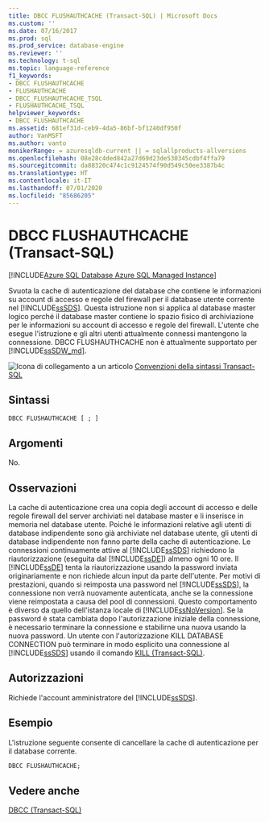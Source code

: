 ```yaml
---
title: DBCC FLUSHAUTHCACHE (Transact-SQL) | Microsoft Docs
ms.custom: ''
ms.date: 07/16/2017
ms.prod: sql
ms.prod_service: database-engine
ms.reviewer: ''
ms.technology: t-sql
ms.topic: language-reference
f1_keywords:
- DBCC FLUSHAUTHCACHE
- FLUSHAUTHCACHE
- DBCC_FLUSHAUTHCACHE_TSQL
- FLUSHAUTHCACHE_TSQL
helpviewer_keywords:
- DBCC FLUSHAUTHCACHE
ms.assetid: 681ef31d-ceb9-4da5-86bf-bf1240df950f
author: VanMSFT
ms.author: vanto
monikerRange: = azuresqldb-current || = sqlallproducts-allversions
ms.openlocfilehash: 08e28c4ded842a27d69d23de530345cdbf4ffa79
ms.sourcegitcommit: da88320c474c1c9124574f90d549c50ee3387b4c
ms.translationtype: HT
ms.contentlocale: it-IT
ms.lasthandoff: 07/01/2020
ms.locfileid: "85686205"
---
```

# <a name="dbcc-flushauthcache-transact-sql"></a>DBCC FLUSHAUTHCACHE (Transact-SQL)
[!INCLUDE[Azure SQL Database Azure SQL Managed Instance](../../includes/applies-to-version/asdb-asdbmi.md)]

Svuota la cache di autenticazione del database che contiene le informazioni su account di accesso e regole del firewall per il database utente corrente nel [!INCLUDE[ssSDS](../../includes/sssds-md.md)]. Questa istruzione non si applica al database master logico perché il database master contiene lo spazio fisico di archiviazione per le informazioni su account di accesso e regole del firewall. L'utente che esegue l'istruzione e gli altri utenti attualmente connessi mantengono la connessione. DBCC FLUSHAUTHCACHE non è attualmente supportato per [!INCLUDE[ssSDW_md](../../includes/sssdw-md.md)].
 
![Icona di collegamento a un articolo](../../database-engine/configure-windows/media/topic-link.gif "Icona di collegamento a un articolo") [Convenzioni della sintassi Transact-SQL](../../t-sql/language-elements/transact-sql-syntax-conventions-transact-sql.md)
  
## <a name="syntax"></a>Sintassi  
  
```syntaxsql
DBCC FLUSHAUTHCACHE [ ; ]  
```  
  
## <a name="arguments"></a>Argomenti  
No.
  
## <a name="remarks"></a>Osservazioni  
La cache di autenticazione crea una copia degli account di accesso e delle regole firewall del server archiviati nel database master e li inserisce in memoria nel database utente.  Poiché le informazioni relative agli utenti di database indipendente sono già archiviate nel database utente, gli utenti di database indipendente non fanno parte della cache di autenticazione.
Le connessioni continuamente attive al [!INCLUDE[ssSDS](../../includes/sssds-md.md)] richiedono la riautorizzazione (eseguita dal [!INCLUDE[ssDE](../../includes/ssde-md.md)]) almeno ogni 10 ore. Il [!INCLUDE[ssDE](../../includes/ssde-md.md)] tenta la riautorizzazione usando la password inviata originariamente e non richiede alcun input da parte dell'utente. Per motivi di prestazioni, quando si reimposta una password nel [!INCLUDE[ssSDS](../../includes/sssds-md.md)], la connessione non verrà nuovamente autenticata, anche se la connessione viene reimpostata a causa del pool di connessioni. Questo comportamento è diverso da quello dell'istanza locale di [!INCLUDE[ssNoVersion](../../includes/ssnoversion-md.md)]. Se la password è stata cambiata dopo l'autorizzazione iniziale della connessione, è necessario terminare la connessione e stabilirne una nuova usando la nuova password. Un utente con l'autorizzazione KILL DATABASE CONNECTION può terminare in modo esplicito una connessione al [!INCLUDE[ssSDS](../../includes/sssds-md.md)] usando il comando [KILL &#40;Transact-SQL&#41;](../../t-sql/language-elements/kill-transact-sql.md).
  
## <a name="permissions"></a>Autorizzazioni  
Richiede l'account amministratore del [!INCLUDE[ssSDS](../../includes/sssds-md.md)].
  
## <a name="example"></a>Esempio  
L'istruzione seguente consente di cancellare la cache di autenticazione per il database corrente.
  
```sql
DBCC FLUSHAUTHCACHE;  
```  
  
## <a name="see-also"></a>Vedere anche  
[DBCC &#40;Transact-SQL&#41;](../../t-sql/database-console-commands/dbcc-transact-sql.md)
  
